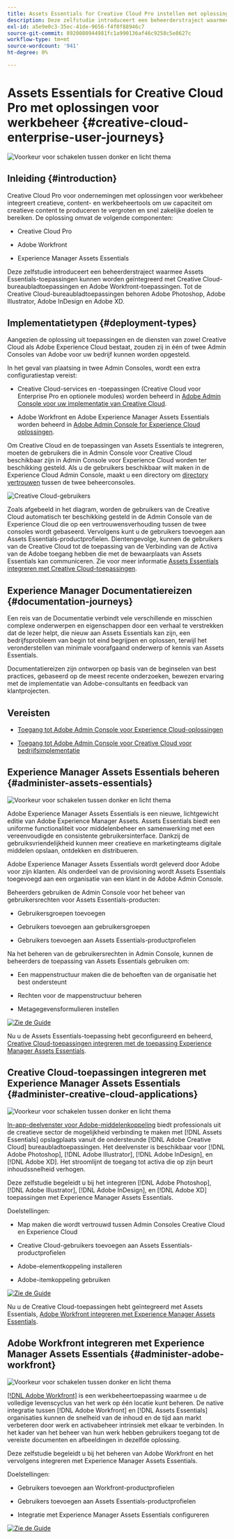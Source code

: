 ```yaml
---
title: Assets Essentials for Creative Cloud Pro instellen met oplossingen voor werkbeheer
description: Deze zelfstudie introduceert een beheerderstraject waarmee Assets Essentials-toepassingen kunnen worden geïntegreerd met Creative Cloud-bureaubladtoepassingen en Adobe Workfront-toepassingen. Tot de Creative Cloud-bureaubladtoepassingen behoren Adobe Photoshop, Adobe Illustrator, Adobe InDesign en Adobe XD.
exl-id: a5e9e0c3-35ec-41de-9656-f4f0f88946c7
source-git-commit: 8920080944981fc1a990136af46c9258c5e8627c
workflow-type: tm+mt
source-wordcount: '941'
ht-degree: 0%

---
```


# Assets Essentials for Creative Cloud Pro met oplossingen voor werkbeheer {#creative-cloud-enterprise-user-journeys}

![Voorkeur voor schakelen tussen donker en licht thema](assets/cce-next-banner-landing-page.png)

## Inleiding {#introduction}

Creative Cloud Pro voor ondernemingen met oplossingen voor werkbeheer integreert creatieve, content- en werkbeheertools om uw capaciteit om creatieve content te produceren te vergroten en snel zakelijke doelen te bereiken. De oplossing omvat de volgende componenten:

* Creative Cloud Pro

* Adobe Workfront

* Experience Manager Assets Essentials

Deze zelfstudie introduceert een beheerderstraject waarmee Assets Essentials-toepassingen kunnen worden geïntegreerd met Creative Cloud-bureaubladtoepassingen en Adobe Workfront-toepassingen. Tot de Creative Cloud-bureaubladtoepassingen behoren Adobe Photoshop, Adobe Illustrator, Adobe InDesign en Adobe XD.

## Implementatietypen {#deployment-types}

Aangezien de oplossing uit toepassingen en de diensten van zowel Creative Cloud als Adobe Experience Cloud bestaat, zouden zij in één of twee Admin Consoles van Adobe voor uw bedrijf kunnen worden opgesteld.

In het geval van plaatsing in twee Admin Consoles, wordt een extra configuratiestap vereist:

* Creative Cloud-services en -toepassingen (Creative Cloud voor Enterprise Pro en optionele modules) worden beheerd in [Adobe Admin Console voor uw implementatie van Creative Cloud](https://chl-author-preview.corp.adobe.com/content/help/en/enterprise/admin-guide.html).

* Adobe Workfront en Adobe Experience Manager Assets Essentials worden beheerd in [Adobe Admin Console for Experience Cloud oplossingen](https://experienceleague.adobe.com/docs/core-services/interface/administration/admin-getting-started.html).

Om Creative Cloud en de toepassingen van Assets Essentials te integreren, moeten de gebruikers die in Admin Console voor Creative Cloud beschikbaar zijn in Admin Console voor Experience Cloud worden ter beschikking gesteld. Als u de gebruikers beschikbaar wilt maken in de Experience Cloud Admin Console, maakt u een directory om [directory vertrouwen](https://helpx.adobe.com/enterprise/using/set-up-identity.html#directory-trusting) tussen de twee beheerconsoles.

![Creative Cloud-gebruikers](assets/creative-cloud-users.svg)

Zoals afgebeeld in het diagram, worden de gebruikers van de Creative Cloud automatisch ter beschikking gesteld in de Admin Console van de Experience Cloud die op een vertrouwensverhouding tussen de twee consoles wordt gebaseerd. Vervolgens kunt u de gebruikers toevoegen aan Assets Essentials-productprofielen. Dientengevolge, kunnen de gebruikers van de Creative Cloud tot de toepassing van de Verbinding van de Activa van de Adobe toegang hebben die met de bewaarplaats van Assets Essentials kan communiceren. Zie voor meer informatie [Assets Essentials integreren met Creative Cloud-toepassingen](integrate-with-creative-cloud.md).

## Experience Manager Documentatiereizen {#documentation-journeys}

Een reis van de Documentatie verbindt vele verschillende en misschien complexe onderwerpen en eigenschappen door een verhaal te verstrekken dat de lezer helpt, die nieuw aan Assets Essentials kan zijn, een bedrijfsprobleem van begin tot eind begrijpen en oplossen, terwijl het veronderstellen van minimale voorafgaand onderwerp of kennis van Assets Essentials.

Documentatiereizen zijn ontworpen op basis van de beginselen van best practices, gebaseerd op de meest recente onderzoeken, bewezen ervaring met de implementatie van Adobe-consultants en feedback van klantprojecten.

## Vereisten

* [Toegang tot Adobe Admin Console voor Experience Cloud-oplossingen](https://experienceleague.adobe.com/docs/core-services/interface/administration/admin-getting-started.html)

* [Toegang tot Adobe Admin Console voor Creative Cloud voor bedrijfsimplementatie](https://helpx.adobe.com/enterprise/admin-guide.html)

## Experience Manager Assets Essentials beheren {#administer-assets-essentials}

![Voorkeur voor schakelen tussen donker en licht thema](assets/cce-assets.png)

Adobe Experience Manager Assets Essentials is een nieuwe, lichtgewicht editie van Adobe Experience Manager Assets. Assets Essentials biedt een uniforme functionaliteit voor middelenbeheer en samenwerking met een vereenvoudigde en consistente gebruikersinterface. Dankzij de gebruiksvriendelijkheid kunnen meer creatieve en marketingteams digitale middelen opslaan, ontdekken en distribueren.

Adobe Experience Manager Assets Essentials wordt geleverd door Adobe voor zijn klanten. Als onderdeel van de provisioning wordt Assets Essentials toegevoegd aan een organisatie van een klant in de Adobe Admin Console.

Beheerders gebruiken de Admin Console voor het beheer van gebruikersrechten voor Assets Essentials-producten:

* Gebruikersgroepen toevoegen

* Gebruikers toevoegen aan gebruikersgroepen

* Gebruikers toevoegen aan Assets Essentials-productprofielen

Na het beheren van de gebruikersrechten in Admin Console, kunnen de beheerders de toepassing van Assets Essentials gebruiken om:

* Een mappenstructuur maken die de behoeften van de organisatie het best ondersteunt

* Rechten voor de mappenstructuur beheren

* Metagegevensformulieren instellen

[![Zie de Guide](https://helpx.adobe.com/content/dam/help/en/marketing-cloud/how-to/digital-foundation/_jcr_content/main-pars/image_1250343773/see-the-guide-sm.png)](deploy-administer.md)

Nu u de Assets Essentials-toepassing hebt geconfigureerd en beheerd, [Creative Cloud-toepassingen integreren met de toepassing Experience Manager Assets Essentials](integrate-with-creative-cloud.md).

## Creative Cloud-toepassingen integreren met Experience Manager Assets Essentials {#administer-creative-cloud-applications}

![Voorkeur voor schakelen tussen donker en licht thema](assets/cce-creative-cloud.png)

[In-app-deelvenster voor Adobe-middelenkoppeling](https://www.adobe.com/creativecloud/business/enterprise/adobe-asset-link.html) biedt professionals uit de creatieve sector de mogelijkheid verbinding te maken met [!DNL Assets Essentials] opslagplaats vanuit de ondersteunde [!DNL Adobe Creative Cloud] bureaubladtoepassingen. Het deelvenster is beschikbaar voor [!DNL Adobe Photoshop], [!DNL Adobe Illustrator], [!DNL Adobe InDesign], en [!DNL Adobe XD]. Het stroomlijnt de toegang tot activa die op zijn beurt inhoudssnelheid verhogen.

Deze zelfstudie begeleidt u bij het integreren [!DNL Adobe Photoshop], [!DNL Adobe Illustrator], [!DNL Adobe InDesign], en [!DNL Adobe XD] toepassingen met Experience Manager Assets Essentials.

Doelstellingen:

* Map maken die wordt vertrouwd tussen Admin Consoles Creative Cloud en Experience Cloud

* Creative Cloud-gebruikers toevoegen aan Assets Essentials-productprofielen

* Adobe-elementkoppeling installeren

* Adobe-itemkoppeling gebruiken

[![Zie de Guide](https://helpx.adobe.com/content/dam/help/en/marketing-cloud/how-to/digital-foundation/_jcr_content/main-pars/image_1250343773/see-the-guide-sm.png)](integrate-with-creative-cloud.md)

Nu u de Creative Cloud-toepassingen hebt geïntegreerd met Assets Essentials, [Adobe Workfront integreren met Experience Manager Assets Essentials](integrate-with-workfront.md).

## Adobe Workfront integreren met Experience Manager Assets Essentials {#administer-adobe-workfront}

![Voorkeur voor schakelen tussen donker en licht thema](assets/cce-workfront.png)

[[!DNL Adobe Workfront]](https://www.workfront.com/) is een werkbeheertoepassing waarmee u de volledige levenscyclus van het werk op één locatie kunt beheren. De native integratie tussen [!DNL Adobe Workfront] en [!DNL Assets Essentials] organisaties kunnen de snelheid van de inhoud en de tijd aan markt verbeteren door werk en activabeheer intrinsiek met elkaar te verbinden. In het kader van het beheer van hun werk hebben gebruikers toegang tot de vereiste documenten en afbeeldingen in dezelfde oplossing.

Deze zelfstudie begeleidt u bij het beheren van Adobe Workfront en het vervolgens integreren met Experience Manager Assets Essentials.

Doelstellingen:

* Gebruikers toevoegen aan Workfront-productprofielen

* Gebruikers toevoegen aan Assets Essentials-productprofielen

* Integratie met Experience Manager Assets Essentials configureren

[![Zie de Guide](https://helpx.adobe.com/content/dam/help/en/marketing-cloud/how-to/digital-foundation/_jcr_content/main-pars/image_1250343773/see-the-guide-sm.png)](integrate-with-workfront.md)

